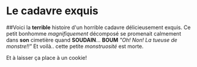# Le cadavre exquis
##Voici la **terrible** histoire d'un horrible cadavre délicieusement exquis.
Ce petit bonhomme *magnifiquement* décomposé se promenait calmement dans **son** cimetière quand **SOUDAIN**...
**BOUM** *"Oh! Non! La tueuse de monstre!!"* 
Et voilà.. cette petite *monstruosité* est morte.

Et à laisser ça place à un cookie!
